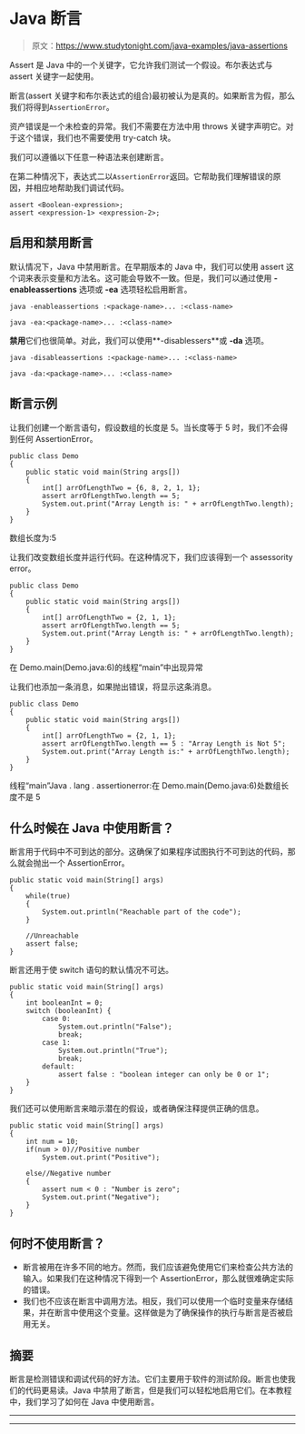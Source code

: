 # Java 断言

> 原文：<https://www.studytonight.com/java-examples/java-assertions>

Assert 是 Java 中的一个关键字，它允许我们测试一个假设。布尔表达式与 assert 关键字一起使用。

断言(assert 关键字和布尔表达式的组合)最初被认为是真的。如果断言为假，那么我们将得到`AssertionError`。

资产错误是一个未检查的异常。我们不需要在方法中用 throws 关键字声明它。对于这个错误，我们也不需要使用 try-catch 块。

我们可以遵循以下任意一种语法来创建断言。

在第二种情况下，表达式二以`AssertionError`返回。它帮助我们理解错误的原因，并相应地帮助我们调试代码。

```
assert <Boolean-expression>;
assert <expression-1> <expression-2>;
```

## 启用和禁用断言

默认情况下，Java 中禁用断言。在早期版本的 Java 中，我们可以使用 assert 这个词来表示变量和方法名。这可能会导致不一致。但是，我们可以通过使用 **-enableassertions** 选项或 **-ea** 选项轻松启用断言。

```
java -enableassertions :<package-name>... :<class-name>
```

```
java -ea:<package-name>... :<class-name>
```

**禁用**它们也很简单。对此，我们可以使用**-disablessers**或 **-da** 选项。

```
java -disableassertions :<package-name>... :<class-name>
```

```
java -da:<package-name>... :<class-name>
```

## 断言示例

让我们创建一个断言语句，假设数组的长度是 5。当长度等于 5 时，我们不会得到任何 AssertionError。

```
public class Demo
{
	public static void main(String args[])
	{
		int[] arrOfLengthTwo = {6, 8, 2, 1, 1};
		assert arrOfLengthTwo.length == 5;
		System.out.print("Array Length is: " + arrOfLengthTwo.length);
	}
}
```

数组长度为:5

让我们改变数组长度并运行代码。在这种情况下，我们应该得到一个 assessority error。

```
public class Demo
{
	public static void main(String args[])
	{
		int[] arrOfLengthTwo = {2, 1, 1};
		assert arrOfLengthTwo.length == 5;
		System.out.print("Array Length is: " + arrOfLengthTwo.length);
	}
}
```

在 Demo.main(Demo.java:6)的线程“main”中出现异常

让我们也添加一条消息，如果抛出错误，将显示这条消息。

```
public class Demo
{
	public static void main(String args[])
	{
		int[] arrOfLengthTwo = {2, 1, 1};
		assert arrOfLengthTwo.length == 5 : "Array Length is Not 5";
		System.out.print("Array Length is:" + arrOfLengthTwo.length);
	}
}
```

线程“main”Java . lang . assertionerror:在 Demo.main(Demo.java:6)处数组长度不是 5

## 什么时候在 Java 中使用断言？

断言用于代码中不可到达的部分。这确保了如果程序试图执行不可到达的代码，那么就会抛出一个 AssertionError。

```
public static void main(String[] args)
{
	while(true)
	{
		System.out.println("Reachable part of the code");
	}

	//Unreachable
	assert false;
}
```

断言还用于使 switch 语句的默认情况不可达。

```
public static void main(String[] args)
{
	int booleanInt = 0;
	switch (booleanInt) {
		case 0:
	        System.out.println("False");
		    break;
		case 1:
		    System.out.println("True");
		    break;
		default:
			assert false : "boolean integer can only be 0 or 1"; 
    }
} 
```

我们还可以使用断言来暗示潜在的假设，或者确保注释提供正确的信息。

```
public static void main(String[] args)
{
	int num = 10;
	if(num > 0)//Positive number
		System.out.print("Positive");

	else//Negative number
	{
		assert num < 0 : "Number is zero";
		System.out.print("Negative");
	}
}
```

## 何时不使用断言？

*   断言被用在许多不同的地方。然而，我们应该避免使用它们来检查公共方法的输入。如果我们在这种情况下得到一个 AssertionError，那么就很难确定实际的错误。
*   我们也不应该在断言中调用方法。相反，我们可以使用一个临时变量来存储结果，并在断言中使用这个变量。这样做是为了确保操作的执行与断言是否被启用无关。

## 摘要

断言是检测错误和调试代码的好方法。它们主要用于软件的测试阶段。断言也使我们的代码更易读。Java 中禁用了断言，但是我们可以轻松地启用它们。在本教程中，我们学习了如何在 Java 中使用断言。

* * *

* * *